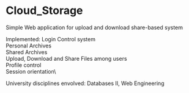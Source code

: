 # Cloud_Storage
Simple Web application for upload and download share-based system 

Implemented:
  Login Control system\
  Personal Archives\
  Shared Archives\
  Upload, Download and Share Files among users\
  Profile control\
  Session orientation\
  
University disciplines envolved: Databases II, Web Engineering
